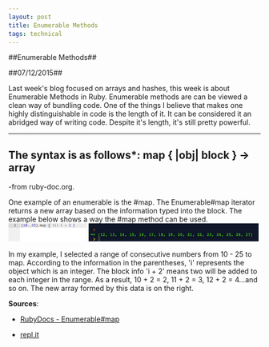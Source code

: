 ```yaml
---
layout: post
title: Enumerable Methods
tags: technical
---
```

##Enumerable Methods##

##07/12/2015##

Last week's blog focused on arrays and hashes, this week is about Enumerable Methods in Ruby. Enumerable methods are can be viewed a clean way of bundling code. One of the things I believe that makes one highly distinguishable in code is the length of it. It can be considered it an abridged way of writing code. Despite it's length, it's still pretty powerful.

-----
The syntax is as follows*:
 map { |obj| block } → array
------

 -from ruby-doc.org.

One example of an enumerable is the #map. The Enumerable#map iterator returns a new array based on the information typed into the block. The example below shows a way the #map method can be used.
![Enumerable map example](/assets/enumerable_map.png)

In my example, I selected a range of consecutive numbers from 10 - 25 to map. According to the information in the parentheses, 'i' represents the object which is an integer. The block info 'i + 2' means two will be added to each integer in the range. As a result, 10 + 2 = 2, 11 + 2 = 3, 12 + 2 = 4...and so on. The new array formed by this data is on the right.

**Sources**:

- [RubyDocs - Enumerable#map](http://ruby-doc.org/core-2.2.2/Enumerable.html#method-i-map)

- [repl.it](repl.it)